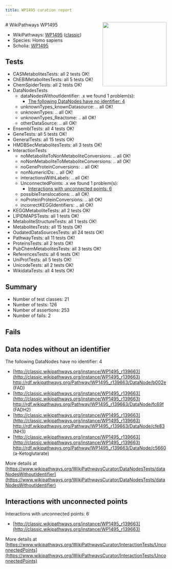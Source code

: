 ```yaml
---
title: WP1495 curation report
---
```


<img style="float: right; width: 200px" src="https://upload.wikimedia.org/wikipedia/commons/thumb/8/83/Wplogo_with_text_500.png/640px-Wplogo_with_text_500.png" />
# WikiPathways WP1495

* WikiPathways: [WP1495](https://wikipathways.org/pathways/WP1495) ([classic](https://classic.wikipathways.org/instance/WP1495))
* Species: Homo sapiens
* Scholia: [WP1495](https://scholia.toolforge.org/wikipathways/WP1495)
## Tests
* CASMetabolitesTests: all 2 tests OK!
* ChEBIMetabolitesTests: all 5 tests OK!
* ChemSpiderTests: all 2 tests OK!
* DataNodesTests
    * dataNodesWithoutIdentifier: .x we found 1 problem(s):
        * [The following DataNodes have no identifier: 4](#d2d32fa3)
    * unknownTypes_knownDatasource: .. all OK!
    * unknownTypes: .. all OK!
    * unknownTypes_Reactome: .. all OK!
    * otherDataSource: .. all OK!
* EnsemblTests: all 4 tests OK!
* GeneTests: all 5 tests OK!
* GeneralTests: all 15 tests OK!
* HMDBSecMetabolitesTests: all 3 tests OK!
* InteractionTests
    * noMetaboliteToNonMetaboliteConversions: .. all OK!
    * noNonMetaboliteToMetaboliteConversions: .. all OK!
    * noGeneProteinConversions: .. all OK!
    * nonNumericIDs: .. all OK!
    * interactionsWithLabels: .. all OK!
    * UnconnectedPoints: .x we found 1 problem(s):
        * [Interactions with unconnected points: 6](#35a61ade)
    * possibleTranslocations: .. all OK!
    * noProteinProteinConversions: .. all OK!
    * incorrectKEGGIdentifiers: .. all OK!
* KEGGMetaboliteTests: all 2 tests OK!
* LIPIDMAPSTests: all 1 tests OK!
* MetaboliteStructureTests: all 1 tests OK!
* MetabolitesTests: all 15 tests OK!
* OudatedDataSourcesTests: all 24 tests OK!
* PathwayTests: all 11 tests OK!
* ProteinsTests: all 2 tests OK!
* PubChemMetabolitesTests: all 3 tests OK!
* ReferencesTests: all 6 tests OK!
* UniProtTests: all 5 tests OK!
* UnicodeTests: all 2 tests OK!
* WikidataTests: all 4 tests OK!


## Summary

* Number of test classes: 21
* Number of tests: 126
* Number of assertions: 253
* Number of fails: 2

## Fails

<a name="d2d32fa3" />

## Data nodes without an identifier

The following DataNodes have no identifier: 4

* [http://classic.wikipathways.org/instance/WP1495_r139663](http://classic.wikipathways.org/instance/WP1495_r139663) http://rdf.wikipathways.org/Pathway/WP1495_r139663/DataNode/b002e (FAD)
* [http://classic.wikipathways.org/instance/WP1495_r139663](http://classic.wikipathways.org/instance/WP1495_r139663) http://rdf.wikipathways.org/Pathway/WP1495_r139663/DataNode/fc69f (FADH2)
* [http://classic.wikipathways.org/instance/WP1495_r139663](http://classic.wikipathways.org/instance/WP1495_r139663) http://rdf.wikipathways.org/Pathway/WP1495_r139663/DataNode/cfe83 (NH3)
* [http://classic.wikipathways.org/instance/WP1495_r139663](http://classic.wikipathways.org/instance/WP1495_r139663) http://rdf.wikipathways.org/Pathway/WP1495_r139663/DataNode/c5660 (a-Ketoglutarate)


More details at [https://www.wikipathways.org/WikiPathwaysCurator/DataNodesTests/dataNodesWithoutIdentifier](https://www.wikipathways.org/WikiPathwaysCurator/DataNodesTests/dataNodesWithoutIdentifier)

<a name="35a61ade" />

## Interactions with unconnected points

Interactions with unconnected points: 6

* [http://classic.wikipathways.org/instance/WP1495_r139663](http://classic.wikipathways.org/instance/WP1495_r139663)


More details at [https://www.wikipathways.org/WikiPathwaysCurator/InteractionTests/UnconnectedPoints](https://www.wikipathways.org/WikiPathwaysCurator/InteractionTests/UnconnectedPoints)

